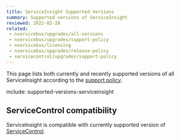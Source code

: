 ```yaml
---
title: ServiceInsight Supported Versions
summary: Supported versions of ServiceInsight
reviewed: 2022-02-28
related:
 - nservicebus/upgrades/all-versions
 - nservicebus/upgrades/support-policy
 - nservicebus/licensing
 - nservicebus/upgrades/release-policy
 - servicecontrol/upgrades/support-policy
---
```


This page lists both currently and recently supported versions of all ServiceInsight according to the [support policy](support-policy.md).

include: supported-versions-serviceinsight

## ServiceControl compatibility

ServiceInsight is compatible with currently supported version of [ServiceControl](/servicecontrol/upgrades/supported-versions.md).
